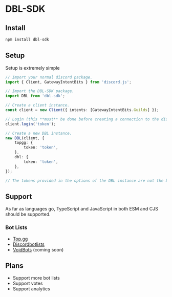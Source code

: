 # DBL-SDK

## Install

```ts
npm install dbl-sdk
```

## Setup

Setup is extremely simple

```ts
// Import your normal discord package.
import { Client, GatewayIntentBits } from 'discord.js';

// Import the DBL-SDK package.
import DBL from 'dbl-sdk';

// Create a client instance.
const client = new Client({ intents: [GatewayIntentBits.Guilds] });

// Login (this **must** be done before creating a connection to the discord bot lists).
client.login('token');

// Create a new DBL instance.
new DBL(client, {
    topgg: {
        token: 'token',
    },
    dbl: {
        token: 'token',
    },
});

// The tokens provided in the options of the DBL instance are not the bot token, but the token provided from the respective bot list.
```

## Support

As far as languages go, TypeScript and JavaScript in both ESM and CJS should be supported.

### Bot Lists

-   [Top.gg](https://top.gg/user/me)
-   [Discordbotlists](https://discordbotlist.com/bots/mine)
-   [VoidBots](https://voidbots.net/me) (coming soon)

## Plans

-   Support more bot lists
-   Support votes
-   Support analytics
